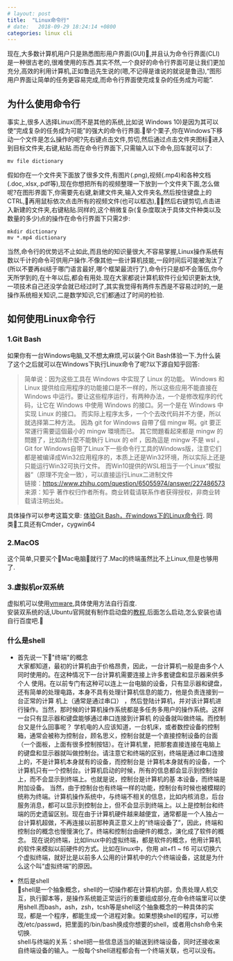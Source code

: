 ```yaml
---
# layout: post
title:  "Linux命令行"
# date:   2018-09-29 18:24:14 +0800
categories: linux cli
---
```

现在,大多数计算机用户只是熟悉图形用户界面(GUI),并且认为命令行界面(CLI)是一种很古老的,很难使用的东西.其实不然,一个良好的命令行界面可是让我们更加充分,高效的利用计算机,正如鲁迅先生说的(嗯,不记得是谁说的就说是鲁迅),“图形用户界面让简单的任务更容易完成,而命令行界面使完成复杂的任务成为可能”. 

## 为什么使用命令行
事实上,很多人选择Linux(而不是其他的系统,比如说 Windows 10)是因为其可以使“完成复杂的任务成为可能”的强大的命令行界面.举个栗子,你在Windows下移动一个文件是怎么操作的呢?先右键点击文件,剪切,然后通过点击文件夹图标进入到目标文件夹,右键,粘贴.而在命令行界面下,只需输入以下命令,回车就可以了:
```shell
mv file dictionary  
```
假如你在一个文件夹下面放了很多文件,有图片(.png),视频(.mp4)和各种文档(.doc,.xlsx,.pdf等),现在你想把所有的视频整理一下放到一个文件夹下面,怎么做呢?在图形界面下,你需要先右键,新建文件夹,输入文件夹名,然后按住键盘上的CTRL,再用鼠标依次点击所有的视频文件(也可以框选),然后右键剪切,点击进入新建的文件夹,右键粘贴.同样的,这个稍微复杂(复杂度取决于具体文件种类以及数量的多少)点的操作在命令行界面下只需2步:
```shell
mkdir dictionary  
mv *.mp4 dictionary
```
当然,命令行的优势远不止如此,而且他的知识量很大,不容易掌握,Linux操作系统有数以千计的命令可供用户操作.不像其他一些计算机技能,一段时间后可能被淘汰了(所以不要再纠结于哪门语言最好,哪个框架最流行了),命令行只是却不会落伍,你今天所学到的,在十年以后,都会有用处.现在大家都说计算机软件行业知识更新太快,一项技术自己还没学会就已经过时了,其实我觉得有两件东西是不容易过时的,一是操作系统相关知识,二是数学知识,它们都通过了时间的检验.

## 如何使用Linux命令行
### 1.Git Bash

如果你有一台Windows电脑,又不想太麻烦,可以装个Git Bash体验一下.为什么装了这个之后就可以在Windows下执行Linux命令了呢?以下源自知乎回答:
>简单说：因为这些工具在 Windows 中实现了 Linux 的功能。
Windows 和 Linux 提供给应用程序的功能接口是不一样的，所以这些应用不能直接在 Windows 中运行。要让这些程序运行，有两种办法，一个是修改程序的代码，让它在 Windows 中使用 Windows 的接口。另一个是在 Windows 中实现 Linux 的接口。
而实际上程序太多，一个个去改代码并不方便，所以就选择第二种方法。
因為 git for Windows 自帶了個 mingw 啊。git 要正常運行需要這個最小的 mingw 環境而已。
其它問題看起來都是 mingw 的問題了，比如為什麼不能執行 Linux 的 elf ，因為這是 mingw 不是 wsl 。
Git for Windows自带了Linux下一些命令行工具的Windows版，注意它们都是被编译成Win32应用程序的，本质上还是Win32环境，所以实际上还是只能运行Win32可执行文件。
而Win10提供的WSL相当于一个Linux“模拟器”（原理不完全一致），可以直接运行Linux二进制文件  
链接：https://www.zhihu.com/question/65055974/answer/227486573
来源：知乎
著作权归作者所有。商业转载请联系作者获得授权，非商业转载请注明出处。

具体操作可以参考这篇文章:
[体验Git Bash，在windows下的Linux命令行](https://www.jianshu.com/p/122f5bf8749e).
同类工具还有Cmder，cygwin64

### 2.MacOS  
这个简单,只要买个Mac电脑就行了.Mac的终端虽然比不上Linux,但是也够用了.

### 3.虚拟机or双系统  
虚拟机可以使用[vmware](https://www.vmware.com/sg.html),具体使用方法自行百度.  
安装双系统的话,Ubuntu官网就有制作启动盘的[教程](https://www.ubuntu.com.cn/download/desktop/create-a-usb-stick-on-windows),后面怎么启动,怎么安装也请自行百度吧.🐶

### 什么是shell
* 首先说一下"终端"的概念  
大家都知道，最初的计算机由于价格昂贵，因此，一台计算机一般是由多个人同时使用的。在这种情况下一台计算机需要连接上许多套键盘和显示器来供多个人 使用。在以前专门有这种可以连上一台电脑的设备，只有显示器和键盘，还有简单的处理电路，本身不具有处理计算机信息的能力，他是负责连接到一台正常的计算 机上（通常是通过串口） ，然后登陆计算机，并对该计算机进行操作。当然，那时候的计算机操作系统都是多任务多用户的操作系统。这样一台只有显示器和键盘能够通过串口连接到计算机 的设备就叫做终端。而控制台又是什么回事呢？ 学机电的人应该知道，一台机床，或者数控设备的控制箱，通常会被称为控制台，顾名思义，控制台就是一个直接控制设备的台面（一个面板，上面有很多控制按钮）。在计算机里，把那套直接连接在电脑上的键盘和显示器就叫做控制台。请注意它和终端的区别，终端是通过串口连接上的，不是计算机本身就有的设备，而控制台是 计算机本身就有的设备，一个计算机只有一个控制台。计算机启动的时候，所有的信息都会显示到控制台上，而不会显示到终端上。也就是说，控制台是计算机的基 本设备，而终端是附加设备。 当然，由于控制台也有终端一样的功能，控制台有时候也被模糊的统称为终端。计算机操作系统中，与终端不相关的信息，比如内核消息，后台服务消息，都可以显示到控制台上，但不会显示到终端上。以上是控制台和终端的历史遗留区别。现在由于计算机硬件越来越便宜，通常都是一个人独占一台计算机超做，不再连接以前那种真正意义上的“终端设备了”，因此，终端和控制台的概念也慢慢演化了。终端和控制台由硬件的概念，演化成了软件的概念。 现在说的终端，比如linux中的虚拟终端，都是软件的概念，他用计算机的软件来模拟以前硬件的方式。比如在linux中，你用 alt+f1 ~ f6 可以切换六个虚拟终端，就好比是以前多人公用的计算机中的六个终端设备，这就是为什么这个叫“虚拟终端”的原因。

* 然后是shell  
shell是一个抽象概念，shell的一切操作都在计算机内部，负责处理人机交互，执行脚本等，是操作系统能正常运行的重要组成部分,在命令终端里可以使用shell.而bash，ash，zsh，tcsh等是shell这个抽象概念的一种具体的实现，都是一个程序，都能生成一个进程对象。如果想换shell的程序，可以修改/etc/passwd，把里面的/bin/bash换成你想要的shell，或者用chsh命令来切换.  
shell与终端的关系：shell把一些信息适当的输送到终端设备，同时还接收来自终端设备的输入。一般每个shell进程都会有一个终端关联，也可以没有。
